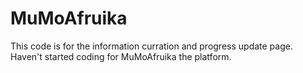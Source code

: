 # MuMoAfruika

This code is for the information curration and progress update page. Haven't started coding for MuMoAfruika the platform.
